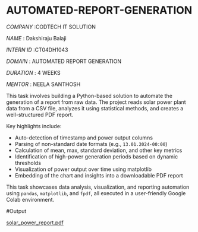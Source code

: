 # AUTOMATED-REPORT-GENERATION

*COMPANY* :CODTECH IT SOLUTION

*NAME* : Dakshiraju Balaji

*INTERN ID* :CT04DH1043

*DOMAIN* : AUTOMATED REPORT GENERATION

*DURATION* : 4 WEEKS

*MENTOR* : NEELA SANTHOSH

This task involves building a Python-based solution to automate the generation of a report from raw data. The project reads solar power plant data from a CSV file, analyzes it using statistical methods, and creates a well-structured PDF report.

Key highlights include:
- Auto-detection of timestamp and power output columns
- Parsing of non-standard date formats (e.g., `13.01.2024-00:00`)
- Calculation of mean, max, standard deviation, and other key metrics
- Identification of high-power generation periods based on dynamic thresholds
- Visualization of power output over time using matplotlib
- Embedding of the chart and insights into a downloadable PDF report

This task showcases data analysis, visualization, and reporting automation using `pandas`, `matplotlib`, and `fpdf`, all executed in a user-friendly Google Colab environment.

#Output

[solar_power_report.pdf](https://github.com/user-attachments/files/21095306/solar_power_report.pdf)

